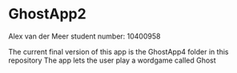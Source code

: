 # GhostApp2

Alex van der Meer
student number: 10400958

The current final version of this app is the GhostApp4 folder in this repository
The app lets the user play a wordgame called Ghost
